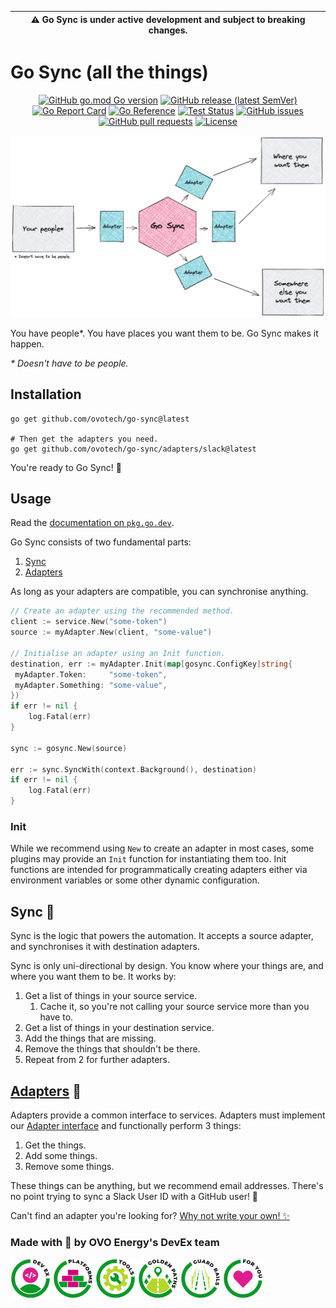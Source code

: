 | **⚠️ Go Sync is under active development and subject to breaking changes.** |
| -------------------------------------------------------------------------- |

# Go Sync (all the things)

<div align="center">

[![GitHub go.mod Go version](https://img.shields.io/github/go-mod/go-version/ovotech/go-sync?label=go&logo=go)](go.mod)
[![GitHub release (latest SemVer)](https://img.shields.io/github/v/release/ovotech/go-sync)](https://github.com/ovotech/go-sync/releases)
[![Go Report Card](https://goreportcard.com/badge/github.com/ovotech/go-sync?style=flat)](https://goreportcard.com/report/github.com/ovotech/go-sync)
[![Go Reference](https://pkg.go.dev/badge/github.com/ovotech/go-sync.svg)](https://pkg.go.dev/github.com/ovotech/go-sync)
[![Test Status](https://github.com/ovotech/go-sync/actions/workflows/test.yml/badge.svg)](https://github.com/ovotech/go-sync/actions/workflows/test.yml)
[![GitHub issues](https://img.shields.io/github/issues/ovotech/go-sync?style=flat)](https://github.com/ovotech/go-sync/issues)
[![GitHub pull requests](https://img.shields.io/github/issues-pr/ovotech/go-sync?label=pull+requests&style=flat)](https://github.com/ovotech/go-sync/pull-requests)
[![License](https://img.shields.io/github/license/ovotech/go-sync?style=flat)](/LICENSE)

</div>

![Summary of Go-Sync](assets/sync-architecture.png)

You have people*. You have places you want them to be. Go Sync makes it happen.

_* Doesn't have to be people._

## Installation

```shell
go get github.com/ovotech/go-sync@latest

# Then get the adapters you need.
go get github.com/ovotech/go-sync/adapters/slack@latest
```

You're ready to Go Sync! 🎉

## Usage

Read the [documentation on `pkg.go.dev`](https://pkg.go.dev/github.com/ovotech/go-sync).

Go Sync consists of two fundamental parts:

1. [Sync](#sync-)
2. [Adapters](#adapters-)

As long as your adapters are compatible, you can synchronise anything.

```go
// Create an adapter using the recommended method.
client := service.New("some-token")
source := myAdapter.New(client, "some-value")

// Initialise an adapter using an Init function.
destination, err := myAdapter.Init(map[gosync.ConfigKey]string{
 myAdapter.Token:     "some-token",
 myAdapter.Something: "some-value",
})
if err != nil {
    log.Fatal(err)
}

sync := gosync.New(source)

err := sync.SyncWith(context.Background(), destination)
if err != nil {
    log.Fatal(err)
}
```

### Init

While we recommend using `New` to create an adapter in most cases, some plugins may provide an `Init` function for
instantiating them too. Init functions are intended for programmatically creating adapters either via environment
variables or some other dynamic configuration.

## Sync 🔄

Sync is the logic that powers the automation. It accepts a source adapter, and synchronises it with destination
adapters.

Sync is only uni-directional by design. You know where your things are, and where you want them to be. It works by:

1. Get a list of things in your source service.
   1. Cache it, so you're not calling your source service more than you have to.
2. Get a list of things in your destination service.
3. Add the things that are missing.
4. Remove the things that shouldn't be there.
5. Repeat from 2 for further adapters.

## [Adapters](./adapters) 🔌

Adapters provide a common interface to services.
Adapters must implement our [Adapter interface](https://pkg.go.dev/github.com/ovotech/go-sync#Adapter) and functionally
perform 3 things:

1. Get the things.
2. Add some things.
3. Remove some things.

These things can be anything, but we recommend email addresses. There's no point trying to sync a Slack User ID with a
GitHub user! 🙅

Can't find an adapter you're looking for? [Why not write your own! ✨](/CONTRIBUTING.md)

### Made with 💚 by OVO Energy's DevEx team

<div>

![DevEx](./assets/devex.png)
![Platforms](./assets/platforms.png)
![Tools](./assets/tools.png)
![Golden Paths](./assets/golden-paths.png)
![Guard Rails](./assets/guard-rails.png)
![For You](./assets/for-you.png)

</div>
